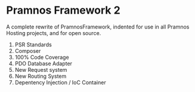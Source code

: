 Pramnos Framework 2
===================

A complete rewrite of PramnosFramework, indented for use in all Pramnos Hosting projects, and for open source.

1. PSR Standards
2. Composer
3. 100% Code Coverage
4. PDO Database Adapter
5. New Request system
6. New Routing System
7. Depentency Injection / IoC Container